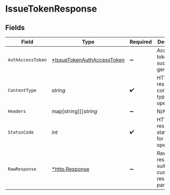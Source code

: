 # IssueTokenResponse


## Fields

| Field                                                                              | Type                                                                               | Required                                                                           | Description                                                                        |
| ---------------------------------------------------------------------------------- | ---------------------------------------------------------------------------------- | ---------------------------------------------------------------------------------- | ---------------------------------------------------------------------------------- |
| `AuthAccessToken`                                                                  | [*IssueTokenAuthAccessToken](../../models/operations/issuetokenauthaccesstoken.md) | :heavy_minus_sign:                                                                 | Access token successfully generated.                                               |
| `ContentType`                                                                      | *string*                                                                           | :heavy_check_mark:                                                                 | HTTP response content type for this operation                                      |
| `Headers`                                                                          | map[string][]*string*                                                              | :heavy_minus_sign:                                                                 | N/A                                                                                |
| `StatusCode`                                                                       | *int*                                                                              | :heavy_check_mark:                                                                 | HTTP response status code for this operation                                       |
| `RawResponse`                                                                      | [*http.Response](https://pkg.go.dev/net/http#Response)                             | :heavy_minus_sign:                                                                 | Raw HTTP response; suitable for custom response parsing                            |